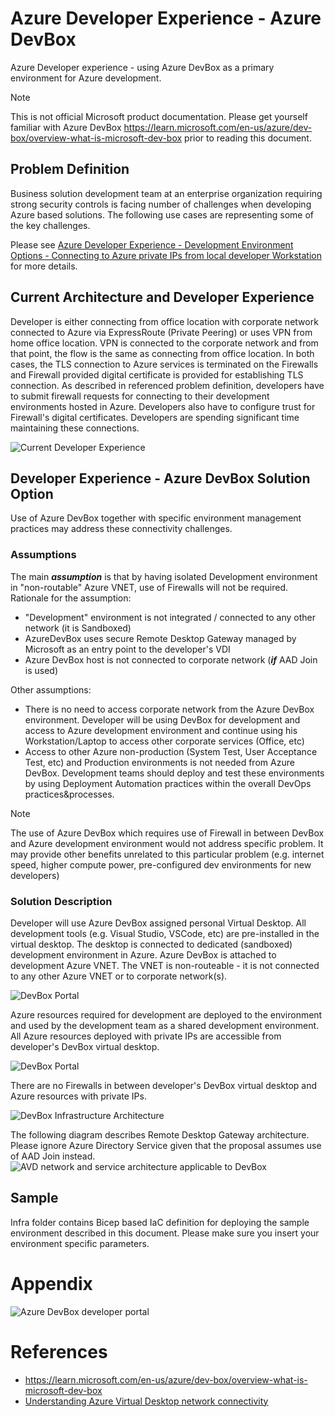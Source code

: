 # Azure Developer Experience - Azure DevBox

Azure Developer experience - using Azure DevBox as a primary environment for Azure development.

> [!NOTE]
> This is not official Microsoft product documentation. Please get yourself familiar with Azure DevBox https://learn.microsoft.com/en-us/azure/dev-box/overview-what-is-microsoft-dev-box prior to reading this document.

## Problem Definition

Business solution development team at an enterprise organization requiring strong security controls is facing number of challenges when developing Azure based solutions.
The following use cases are representing some of the key challenges.

Please see [Azure Developer Experience - Development Environment Options - Connecting to Azure private IPs from local developer Workstation](https://github.com/zojovano-articles/azure-developer-environment-options/tree/main#1-connecting-to-azure-private-ips-from-local-developer-workstation) for more details.


## Current Architecture and Developer Experience

Developer is either connecting from office location with corporate network connected to Azure via ExpressRoute (Private Peering) or uses VPN from home office location. VPN is connected to the corporate network and from that point, the flow is the same as connecting from office location.
In both cases, the TLS  connection to Azure services is terminated on the Firewalls and Firewall provided digital certificate is provided for establishing TLS connection.
As described in referenced problem definition, developers have to submit firewall requests for connecting to their development environments hosted in Azure. Developers also have to configure trust for Firewall's digital certificates.
Developers are spending significant time maintaining these connections.

![Current Developer Experience](./assets/devexperience-current-architecture2.png)


## Developer Experience - Azure DevBox Solution Option

Use of Azure DevBox together with specific environment management practices may address these connectivity challenges.

### Assumptions

The main ***assumption*** is that by having isolated Development environment in "non-routable" Azure VNET, use of Firewalls will not be required.
Rationale for the assumption:
- "Development" environment is not integrated / connected to any other network (it is Sandboxed)
- AzureDevBox uses secure Remote Desktop Gateway managed by Microsoft as an entry point to the developer's VDI
- Azure DevBox host is not connected to corporate network (***if*** AAD Join is used)

Other assumptions:
- There is no need to access corporate network from the Azure DevBox environment. Developer will be using DevBox for development and access to Azure development environment and continue using his Workstation/Laptop to access other corporate services (Office, etc)
- Access to other Azure non-production (System Test, User Acceptance Test, etc) and Production environments is not needed from Azure DevBox. Development teams should deploy and test these environments by using Deployment Automation practices within the overall DevOps practices&processes.

> [!NOTE]
> The use of Azure DevBox which requires use of Firewall in between DevBox and Azure development environment would not address specific problem. 
> It may provide other benefits unrelated to this particular problem (e.g. internet speed, higher compute power, pre-configured dev environments for new developers)



### Solution Description

Developer will use Azure DevBox assigned personal Virtual Desktop. All development tools (e.g. Visual Studio, VSCode, etc) are pre-installed in the virtual desktop.
The desktop is connected to dedicated (sandboxed) development environment in Azure. Azure DevBox is attached to development Azure VNET. The VNET is non-routeable - it is not connected to any other Azure VNET or to corporate network(s).

![DevBox Portal](./assets/ADB-login.png)

Azure resources required for development are deployed to the environment and used by the development team as a shared development environment. All Azure resources deployed with private IPs are accessible from developer's DevBox virtual desktop.

![DevBox Portal](./assets/ADB-desktop.png)

There are no Firewalls in between developer's DevBox virtual desktop and Azure resources with private IPs.


![DevBox Infrastructure Architecture](./assets/devbox-architecture.png)

The following diagram describes Remote Desktop Gateway architecture. Please ignore Azure Directory Service given that the proposal assumes use of AAD Join instead.
![AVD network and service architecture applicable to DevBox](./assets/azure-virtual-desktop-network-connections.svg)

## Sample

Infra folder contains Bicep based IaC definition for deploying the sample environment described in this document. Please make sure you insert your environment specific parameters.

# Appendix

![Azure DevBox developer portal](./assets/dev-box-architecture.png)

# References

- https://learn.microsoft.com/en-us/azure/dev-box/overview-what-is-microsoft-dev-box
- [Understanding Azure Virtual Desktop network connectivity](https://learn.microsoft.com/azure/virtual-desktop/network-connectivity)
